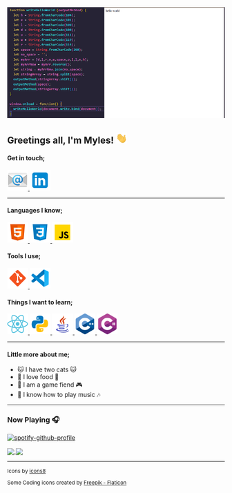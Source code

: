 ![Hello world](./img/hello_world.png)
---
## Greetings all, I'm Myles! <img src="https://raw.githubusercontent.com/ABSphreak/ABSphreak/master/gifs/Hi.gif" height="25px">

#### Get in touch;
<a href="mailto:myles@reidsmailbox.com">
  <img alt="email" src="./img/email.png">
</a>
<a href="www.linkedin.com/in/myles-reid-68ab5b323">
  <img alt="linkedin" src="./img/linkedin.png">
</a>

---

#### Languages I know;

<p>
  <a href="https://www.w3.org/html/">
    <img alt="HTML5" src="./img/html.png">
  </a>
  <a href="whttps://www.w3schools.com/css/">
    <img alt="CSS3" src="./img/css.png">
  </a>
  <a href="whttps://www.w3schools.com/js/">
    <img alt="JS" src="./img/javascript.png">
  </a>
</p>


#### Tools I use;
<a href="https://git-scm.com/">
  <img alt="git" src="./img/git.png">
</a>
<a href="https://code.visualstudio.com/">
  <img alt="vscode" src="./img/vscode.png">
</a>

#### Things I want to learn;
<p>
  <a href="https://react.dev">
    <img alt="react" src="./img/react.png">
  </a>
  <a href="whttps://www.w3schools.com/python/">
    <img alt="python" src="./img/python.png">
  </a>
  <a href="whttps://www.w3schools.com/js/">
    <img alt="java" src="./img/java.png">
  </a>
  <a href="whttps://www.w3schools.com/cpp/">
    <img height=48 alt="cpp" src="./img/c-.png">
  </a>
  <a href="whttps://www.w3schools.com/cs/">
    <img height=48 alt="c#" src="./img/c-sharp.png">
  </a>
</p>


---

#### Little more about me;

- :cat: I have two cats :cat:
- :fork_and_knife: I love food :fork_and_knife:
- :game_die: I am a game fiend :video_game:
- :musical_note: I know how to play music :notes:

---

### Now Playing 🎧



[![spotify-github-profile](https://spotify-github-profile.kittinanx.com/api/view?uid=infernumv&cover_image=true&theme=novatorem&show_offline=false&background_color=000000&interchange=true&bar_color=f08c00&bar_color_cover=false)](https://github.com/kittinan/spotify-github-profile)


<a href="https://github.com/anuraghazra/github-readme-stats">
  <img width=300 align="center" src="https://github-readme-stats.vercel.app/api?username=myles-reid&theme=slateorange">
</a>
<a href="https://github.com/anuraghazra/github-readme-stats">
  <img width=300 align="center" src="https://github-readme-stats.vercel.app/api/top-langs/?username=myles-reid&layout=compact">
</a>

---
<p style="font-size: 12px;">Icons by <a href="https://icons8.com/">icons8</a></p>
<p style="font-size: 12px;"> Some Coding icons created by <a href="https://www.flaticon.com/free-icons/coding" title="coding icons">Freepik - Flaticon</a></p>